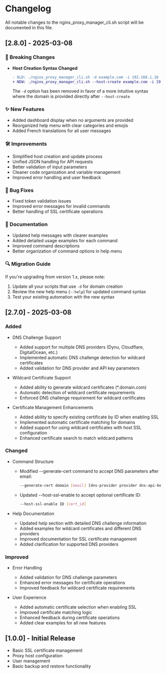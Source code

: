 # Changelog

All notable changes to the nginx_proxy_manager_cli.sh script will be documented in this file.


## [2.8.0] - 2025-03-08

### 🔄 Breaking Changes
- **Host Creation Syntax Changed**
  ```diff
  - OLD: ./nginx_proxy_manager_cli.sh -d example.com -i 192.168.1.10 -p 8080
  + NEW: ./nginx_proxy_manager_cli.sh --host-create example.com -i 192.168.1.10 -p 8080
  ```
  The `-d` option has been removed in favor of a more intuitive syntax where the domain is provided directly after `--host-create`

### ✨ New Features
- Added dashboard display when no arguments are provided
- Reorganized help menu with clear categories and emojis
- Added French translations for all user messages

### 🛠️ Improvements
- Simplified host creation and update process
- Unified JSON handling for API requests
- Better validation of input parameters
- Cleaner code organization and variable management
- Improved error handling and user feedback

### 🐛 Bug Fixes
- Fixed token validation issues
- Improved error messages for invalid commands
- Better handling of SSL certificate operations

### 📝 Documentation
- Updated help messages with clearer examples
- Added detailed usage examples for each command
- Improved command descriptions
- Better organization of command options in help menu

### 🔍 Migration Guide
If you're upgrading from version 1.x, please note:
1. Update all your scripts that use `-d` for domain creation
2. Review the new help menu (`--help`) for updated command syntax
3. Test your existing automation with the new syntax

## [2.7.0] - 2025-03-08

### Added
- DNS Challenge Support
  - Added support for multiple DNS providers (Dynu, Cloudflare, DigitalOcean, etc.)
  - Implemented automatic DNS challenge detection for wildcard certificates
  - Added validation for DNS provider and API key parameters

- Wildcard Certificate Support
  - Added ability to generate wildcard certificates (*.domain.com)
  - Automatic detection of wildcard certificate requirements
  - Enforced DNS challenge requirement for wildcard certificates

- Certificate Management Enhancements
  - Added ability to specify existing certificate by ID when enabling SSL
  - Implemented automatic certificate matching for domains
  - Added support for using wildcard certificates with host SSL configuration
  - Enhanced certificate search to match wildcard patterns

### Changed
- Command Structure
  - Modified --generate-cert command to accept DNS parameters after email:
    ```bash
    --generate-cert domain [email] [dns-provider provider dns-api-key key]
    ```
  - Updated --host-ssl-enable to accept optional certificate ID:
    ```bash
    --host-ssl-enable ID [cert_id]
    ```

- Help Documentation
  - Updated help section with detailed DNS challenge information
  - Added examples for wildcard certificates and different DNS providers
  - Improved documentation for SSL certificate management
  - Added clarification for supported DNS providers

### Improved
- Error Handling
  - Added validation for DNS challenge parameters
  - Enhanced error messages for certificate operations
  - Improved feedback for wildcard certificate requirements

- User Experience
  - Added automatic certificate selection when enabling SSL
  - Improved certificate matching logic
  - Enhanced feedback during certificate operations
  - Added clear examples for all new features

## [1.0.0] - Initial Release

- Basic SSL certificate management
- Proxy host configuration
- User management
- Basic backup and restore functionality 